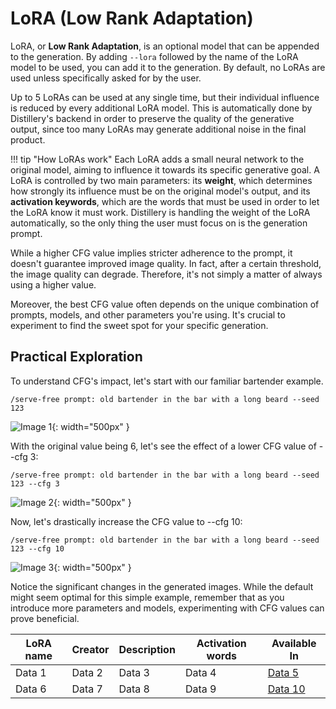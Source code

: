 # LoRA (Low Rank Adaptation)

LoRA, or **Low Rank Adaptation**, is an optional model that can be appended to the generation. By adding `--lora` followed by the name of the LoRA model to be used, you can add it to the generation. By default, no LoRAs are used unless specifically asked for by the user.

Up to 5 LoRAs can be used at any single time, but their individual influence is reduced by every additional LoRA model. This is automatically done by Distillery's backend in order to preserve the quality of the generative output, since too many LoRAs may generate additional noise in the final product.

!!! tip "How LoRAs work"
    Each LoRA adds a small neural network to the original model, aiming to influence it towards its specific generative goal. A LoRA is controlled by two main parameters: its **weight**, which determines how strongly its influence must be on the original model's output, and its **activation keywords**, which are the words that must be used in order to let the LoRA know it must work. Distillery is handling the weight of the LoRA automatically, so the only thing the user must focus on is the generation prompt.

While a higher CFG value implies stricter adherence to the prompt, it doesn't guarantee improved image quality. In fact, after a certain threshold, the image quality can degrade. Therefore, it's not simply a matter of always using a higher value.

Moreover, the best CFG value often depends on the unique combination of prompts, models, and other parameters you're using. It's crucial to experiment to find the sweet spot for your specific generation.

## Practical Exploration

To understand CFG's impact, let's start with our familiar bartender example.

```plaintext
/serve-free prompt: old bartender in the bar with a long beard --seed 123
```

![Image 1](1_starting_image.png){: width="500px" }

With the original value being 6, let's see the effect of a lower CFG value of --cfg 3:

```plaintext
/serve-free prompt: old bartender in the bar with a long beard --seed 123 --cfg 3
```
![Image 2](2_cfg_3.png){: width="500px" }

Now, let's drastically increase the CFG value to --cfg 10:

```plaintext
/serve-free prompt: old bartender in the bar with a long beard --seed 123 --cfg 10
```
![Image 3](3_cfg_10.png){: width="500px" }

Notice the significant changes in the generated images. While the default might seem optimal for this simple example, remember that as you introduce more parameters and models, experimenting with CFG values can prove beneficial.



| LoRA name  | Creator  | Description  | Activation words  | Available In                        |
|------------|----------|--------------|-------------------|-------------------------------------|
| Data 1     | Data 2   | Data 3       | Data 4            | [Data 5](https://example.com/link1) |
| Data 6     | Data 7   | Data 8       | Data 9            | [Data 10](https://example.com/link2)|

